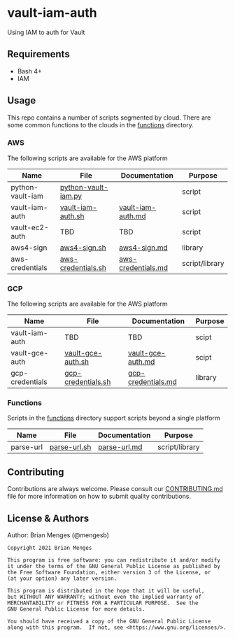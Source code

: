 # vault-iam-auth

Using IAM to auth for Vault

## Requirements

- Bash 4+
- IAM

## Usage

This repo contains a number of scripts segmented by cloud. There are some common functions to the clouds in the [functions](functions) directory.

### AWS

The following scripts are available for the AWS platform

| Name | File | Documentation | Purpose |
| ---- | ---- | ------------- | ------- |
| python-vault-iam | [python-vault-iam.py](aws/python-vault-iam.py) | | script |
| vault-iam-auth | [vault-iam-auth.sh](aws/vault-iam-auth.sh) | [vault-iam-auth.md](docs/aws/vault-iam-auth.md) | script |
| vault-ec2-auth | TBD<!-- [vault-ec2-auth.sh](aws/vault-ec2-auth.sh) --> | TBD<!-- [vault-ec2-auth.md](docs/aws/vault-ec2-auth.md)  --> | script |
| aws4-sign | [aws4-sign.sh](aws/aws4-sign.sh) | [aws4-sign.md](docs/aws/aws4-sign.md) | library |
| aws-credentials | [aws-credentials.sh](aws/aws-credentials.sh) | [aws-credentials.md](docs/aws/aws-credentials.md) | script/library |

### GCP

The following scripts are available for the AWS platform

| Name | File | Documentation | Purpose |
| ---- | ---- | ------------- | ------- |
| vault-iam-auth | TBD<!-- [vault-iam-auth.sh](gcp/vault-iam-auth.sh) --> | TBD<!-- [vault-iam-auth.md](docs/gcp/vault-gce-auth.md) --> | scipt |
| vault-gce-auth | [vault-gce-auth.sh](gcp/vault-gce-auth.sh) | [vault-gce-auth.md](docs/gcp/vault-gce-auth.md) | scipt |
| gcp-credentials | [gcp-credentials.sh](gcp/gcp-credentials.sh) | [gcp-credentials.md](docs/gcp/gcp-credentials.md) | library |

### Functions

Scripts in the [functions](functions) directory support scripts beyond a single platform

| Name | File | Documentation | Purpose |
| ---- | ---- | ------------- | ------- |
| parse-url | [parse-url.sh](functions/parse-url.sh) | [parse-url.md](docs/functions/parse-url.md) | script/library |

## Contributing

Contributions are always welcome. Please consult our [CONTRIBUTING.md](CONTRIBUTING.md) file for more information on how to submit quality contributions.

## License & Authors

Author: Brian Menges (@mengesb)

```text
Copyright 2021 Brian Menges

This program is free software: you can redistribute it and/or modify
it under the terms of the GNU General Public License as published by
the Free Software Foundation, either version 3 of the License, or
(at your option) any later version.

This program is distributed in the hope that it will be useful,
but WITHOUT ANY WARRANTY; without even the implied warranty of
MERCHANTABILITY or FITNESS FOR A PARTICULAR PURPOSE.  See the
GNU General Public License for more details.

You should have received a copy of the GNU General Public License
along with this program.  If not, see <https://www.gnu.org/licenses/>.
```
